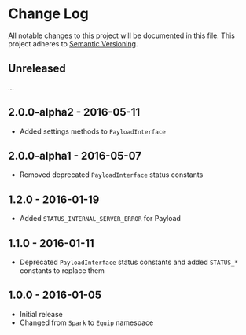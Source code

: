 # Change Log

All notable changes to this project will be documented in this file.
This project adheres to [Semantic Versioning](http://semver.org/).

## Unreleased

_..._

## 2.0.0-alpha2 - 2016-05-11

- Added settings methods to `PayloadInterface`

## 2.0.0-alpha1 - 2016-05-07

- Removed deprecated `PayloadInterface` status constants

## 1.2.0 - 2016-01-19

- Added `STATUS_INTERNAL_SERVER_ERROR` for Payload

## 1.1.0 - 2016-01-11

- Deprecated `PayloadInterface` status constants and added `STATUS_*` constants to replace them

## 1.0.0 - 2016-01-05

- Initial release
- Changed from `Spark` to `Equip` namespace
